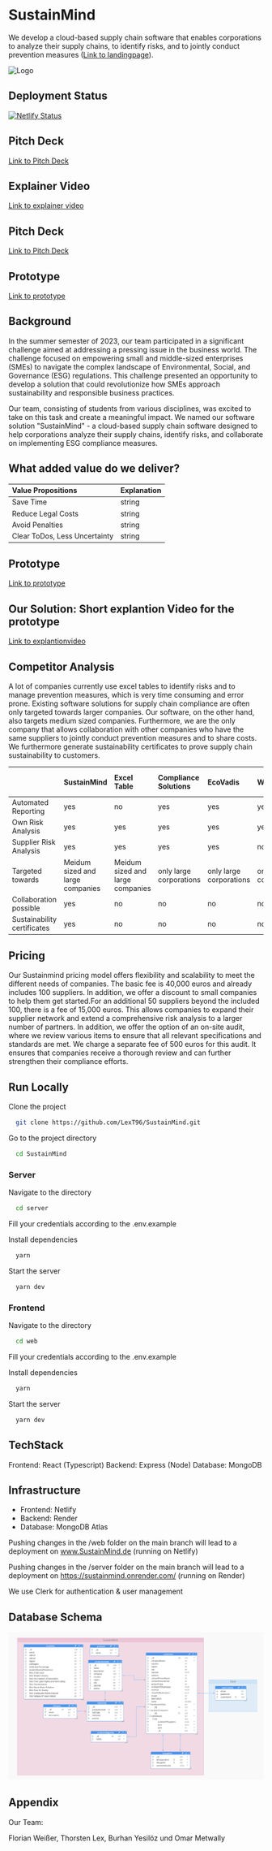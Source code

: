 
# SustainMind

We develop a cloud-based supply chain software that enables corporations to analyze their supply chains, to identify risks, and to jointly conduct prevention measures
([Link to landingpage](https://www.sustainmind.de/)).

![Logo](https://www.sustainmind.de/logo.png)

## Deployment Status
[![Netlify Status](https://api.netlify.com/api/v1/badges/26994758-d413-4aaa-8b10-7467c7c0b8fb/deploy-status)](https://app.netlify.com/sites/grand-fenglisu-52932d/deploys)


## Pitch Deck

[Link to Pitch Deck](https://app.pitch.com/app/presentation/a3e4d2b3-91b3-4d28-b7ad-3c9a854581c0/04592aaf-1616-4c72-b173-320963c01031)
## Explainer Video


[Link to explainer video](https://www.youtube.com/watch?v=ZDqw2COKLmg&t=2s&ab_channel=SustainMind)



## Pitch Deck

[Link to Pitch Deck](https://app.pitch.com/app/presentation/a3e4d2b3-91b3-4d28-b7ad-3c9a854581c0/04592aaf-1616-4c72-b173-320963c01031)
## Prototype

[Link to prototype](https://www.sustainmind.de/)
## Background

In the summer semester of 2023, our team participated in a significant challenge aimed at addressing a pressing issue in the business world. The challenge focused on empowering small and middle-sized enterprises (SMEs) to navigate the complex landscape of Environmental, Social, and Governance (ESG) regulations. This challenge presented an opportunity to develop a solution that could revolutionize how SMEs approach sustainability and responsible business practices.

Our team, consisting of students from various disciplines, was excited to take on this task and create a meaningful impact. We named our software solution "SustainMind" - a cloud-based supply chain software designed to help corporations analyze their supply chains, identify risks, and collaborate on implementing ESG compliance measures.
## What added value do we deliver?

| Value Propositions | Explanation     | 
| :-------- | :------- |
| Save Time | string | 
| Reduce Legal Costs | string | 
| Avoid Penalties | string | 
| Clear ToDos, Less Uncertainty | string | 
## Prototype

[Link to prototype](https://www.sustainmind.de/)

## Our Solution: Short explantion Video for the prototype

[Link to explantionvideo](https://www.youtube.com/watch?v=CXnRSlJv0Ls&t=8s&ab_channel=SustainMind)
## Competitor Analysis

A lot of companies currently use excel tables to identify risks and to manage prevention measures, which is very time consuming and error prone. Existing software solutions for supply chain compliance are often only targeted towards larger companies. Our software, on the other hand, also targets medium sized companies. Furthermore, we are the only company that allows collaboration with other companies who have the same suppliers to jointly conduct prevention measures and to share costs. We furthermore generate sustainability certificates to prove supply chain sustainability to customers.

|  | SustainMind     |  Excel Table| Compliance Solutions | EcoVadis | Workive | Risk Cloud ESG software |AutidBoard | 
| :-------- | :------- | :------- |  :------- | :------- | :------- | :------- | :------- |
| Automated Reporting | yes | no| yes  | yes | yes | yes | yes | 
| Own Risk Analysis| yes |yes | yes | yes | yes |  yes|  yes| 
| Supplier Risk Analysis | yes |yes |yes  | yes  | no |  no| no | 
| Targeted towards | Meidum sized and large companies  |Meidum sized and large companies  | only large corporations | only large corporations |only large corporations|  only large corporations| only large corporations | 
| Collaboration possible | yes |no |no  | no  | no |  no| no | 
| Sustainability certificates | yes |no |no  | no  | no |  no| no | 


## Pricing

Our Sustainmind pricing model offers flexibility and scalability to meet the different needs of companies. The basic fee is 40,000 euros and already includes 100 suppliers. In addition, we offer a discount to small companies to help them get started.For an additional 50 suppliers beyond the included 100, there is a fee of 15,000 euros. This allows companies to expand their supplier network and extend a comprehensive risk analysis to a larger number of partners. In addition, we offer the option of an on-site audit, where we review various items to ensure that all relevant specifications and standards are met. We charge a separate fee of 500 euros for this audit. It ensures that companies receive a thorough review and can further strengthen their compliance efforts.

## Run Locally

Clone the project

```bash
  git clone https://github.com/LexT96/SustainMind.git
```

Go to the project directory

```bash
  cd SustainMind
```

### Server

Navigate to the directory

```bash
  cd server
```

Fill your credentials according to the .env.example

Install dependencies

```bash
  yarn
```

Start the server

```bash
  yarn dev
```

### Frontend

Navigate to the directory

```bash
  cd web
```

Fill your credentials according to the .env.example

Install dependencies

```bash
  yarn
```

Start the server

```bash
  yarn dev
```

## TechStack
Frontend: React (Typescript)
Backend: Express (Node)
Database: MongoDB

## Infrastructure
- Frontend: Netlify
- Backend: Render
- Database: MongoDB Atlas

Pushing changes in the /web folder on the main branch will lead to a deployment on www.SustainMind.de (running on Netlify)

Pushing changes in the /server folder on the main branch will lead to a deployment on https://sustainmind.onrender.com/ (running on Render)

We use Clerk for authentication & user management

## Database Schema
![DatabaseSchema](./pitch/database.png)

## Appendix

Our Team:

Florian Weißer,
Thorsten Lex,
Burhan Yesilöz und
Omar Metwally
